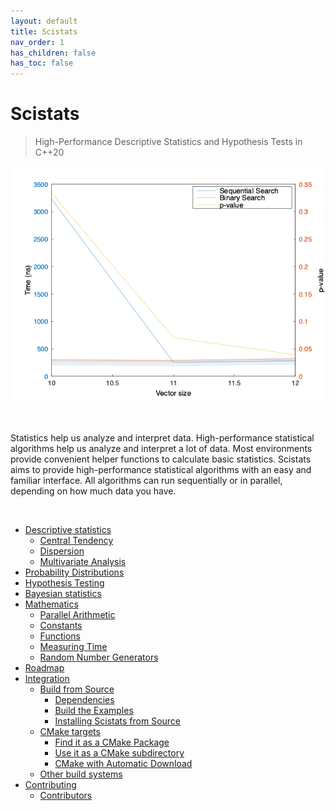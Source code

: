 ```yaml
---
layout: default
title: Scistats
nav_order: 1
has_children: false
has_toc: false
---
```

# Scistats

> High-Performance Descriptive Statistics and Hypothesis Tests in C++20

[![Scistats](img/banner.gif)](https://alandefreitas.github.io/scistats/)

<br/>

Statistics help us analyze and interpret data. High-performance statistical algorithms help us analyze and interpret a lot of data. Most environments provide convenient helper functions to calculate basic statistics. Scistats aims to provide high-performance statistical algorithms with an easy and familiar interface. All algorithms can run sequentially or in parallel, depending on how much data you have.

<br/>

<!-- https://gist.github.com/jbroadway/2836900 -->


- [Descriptive statistics](descriptive-statistics.md)
  - [Central Tendency](descriptive-statistics/central-tendency.md)
  - [Dispersion](descriptive-statistics/dispersion.md)
  - [Multivariate Analysis](descriptive-statistics/multivariate-analysis.md)
- [Probability Distributions](probability-distributions.md)
- [Hypothesis Testing](hypothesis-testing.md)
- [Bayesian statistics](bayesian-statistics.md)
- [Mathematics](mathematics.md)
  - [Parallel Arithmetic](mathematics/parallel-arithmetic.md)
  - [Constants](mathematics/constants.md)
  - [Functions](mathematics/functions.md)
  - [Measuring Time](mathematics/measuring-time.md)
  - [Random Number Generators](mathematics/random-number-generators.md)
- [Roadmap](roadmap.md)
- [Integration](integration.md)
  - [Build from Source](integration/build-from-source.md)
    - [Dependencies](integration/build-from-source/dependencies.md)
    - [Build the Examples](integration/build-from-source/build-the-examples.md)
    - [Installing Scistats from Source](integration/build-from-source/installing-scistats-from-source.md)
  - [CMake targets](integration/cmake-targets.md)
    - [Find it as a CMake Package](integration/cmake-targets/find-it-as-a-cmake-package.md)
    - [Use it as a CMake subdirectory](integration/cmake-targets/use-it-as-a-cmake-subdirectory.md)
    - [CMake with Automatic Download](integration/cmake-targets/cmake-with-automatic-download.md)
  - [Other build systems](integration/other-build-systems.md)
- [Contributing](contributing.md)
  - [Contributors](contributing/contributors.md)


<!-- Generated with mdsplit: https://github.com/alandefreitas/mdsplit -->
